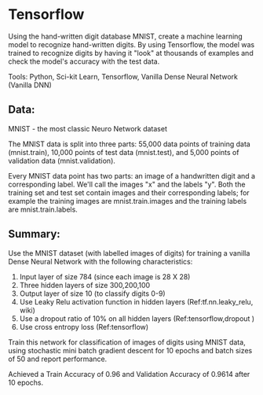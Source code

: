 # Tensorflow

Using the hand-written digit database MNIST, create a machine learning model to recognize hand-written digits. By using Tensorflow, the model was trained to recognize digits by having it "look" at thousands of examples and check the model's accuracy with the test data.

Tools: Python, Sci-kit Learn, Tensorflow, Vanilla Dense Neural Network (Vanilla DNN)

## Data:

MNIST - the most classic Neuro Network dataset

The MNIST data is split into three parts: 55,000 data points of training data (mnist.train), 10,000 points of test data (mnist.test), and 5,000 points of validation data (mnist.validation). 

Every MNIST data point has two parts: an image of a handwritten digit and a corresponding label. We'll call the images "x" and the labels "y". Both the training set and test set contain images and their corresponding labels; for example the training images are mnist.train.images and the training labels are mnist.train.labels.

## Summary: 

Use the MNIST dataset (with labelled images of digits) for training a vanilla Dense Neural Network with the following characteristics:
1. Input layer of size 784 (since each image is 28 X 28)
2. Three hidden layers of size 300,200,100
3. Output layer of size 10 (to classify digits 0-9)
4. Use Leaky Relu activation function in hidden layers (Ref:tf.nn.leaky_relu​, ​wiki​)
5. Use a dropout ratio of 10% on all hidden layers (Ref:tensorflow​, ​dropout ​)
6. Use cross entropy loss (Ref:​tensorflow​)

Train this network for classification of images of digits using MNIST data, using stochastic mini batch gradient descent for 10 epochs and batch sizes of 50 and report performance. 

Achieved a Train Accuracy of 0.96 and Validation Accuracy of 0.9614 after 10 epochs.